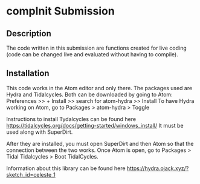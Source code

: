 # compInit Submission

## Description

The code written in this submission are functions created for live coding (code can be changed live and evaluated without having to compile).

## Installation
This code works in the Atom editor and only there.
The packages used are Hydra and Tidalcycles. Both can be downloaded by going to Atom: Preferences >> + Install >> search for atom-hydra >> Install
To have Hydra working on Atom, go to Packages > atom-hydra > Toggle

Instructions to install Tydalcycles can be found here https://tidalcycles.org/docs/getting-started/windows_install/ It must be used along with SuperDirt.

After they are installed, you must open SuperDirt and then Atom so that the connection between the two works. Once Atom is open, go to Packages > Tidal Tidalcycles > Boot TidalCycles.

Information about this library can be found here https://hydra.ojack.xyz/?sketch_id=celeste_1
